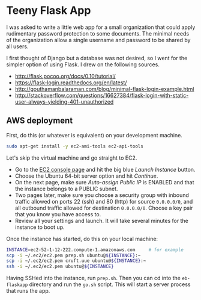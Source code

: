 Teeny Flask App
=====

I was asked to write a little web app for a small organization that could
apply rudimentary password protection to some documents. The minimal needs
of the organization allow a single username and password to be shared by
all users.

I first thought of Django but a database was not desired, so I went for the
simpler option of using Flask. I drew on the following sources.

* http://flask.pocoo.org/docs/0.10/tutorial/
* https://flask-login.readthedocs.org/en/latest/
* http://gouthamanbalaraman.com/blog/minimal-flask-login-example.html
* http://stackoverflow.com/questions/16627384/flask-login-with-static-user-always-yielding-401-unauthorized

AWS deployment
----

First, do this (or whatever is equivalent) on your development machine.

```bash
sudo apt-get install -y ec2-ami-tools ec2-api-tools
```

Let's skip the virtual machine and go straight to EC2.
* Go to the
  [EC2 console page](https://console.aws.amazon.com/ec2/v2/home)
  and hit the big blue *Launch Instance* button.
* Choose the Ubuntu 64-bit server option and hit *Continue*.
* On the next page, make sure *Auto-assign Public IP* is ENABLED and that
  the instance belongs to a PUBLIC subnet.
* Two pages later, make sure you choose a security group with inbound traffic
  allowed on ports 22 (ssh) and 80 (http) for source `0.0.0.0/0`, and all
  outbound traffic allowed for destination `0.0.0.0/0`. Choose a key pair
  that you know you have access to.
* Review all your settings and launch. It will take several minutes for the
  instance to boot up.

Once the instance has started, do this on your local machine:
```bash
INSTANCE=ec2-52-1-12-222.compute-1.amazonaws.com     # for example
scp -i ~/.ec2/ec2.pem prep.sh ubuntu@${INSTANCE}:~
scp -i ~/.ec2/ec2.pem cruft.uue ubuntu@${INSTANCE}:~
ssh -i ~/.ec2/ec2.pem ubuntu@${INSTANCE}
```

Having SSHed into the instance, run `prep.sh`. Then you can cd into the `eb-flaskapp`
directory and run the `go.sh` script. This will start a server process that runs
the app.
